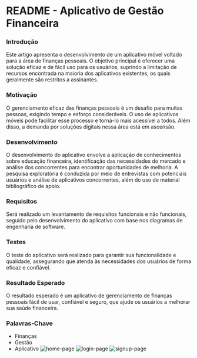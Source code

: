 # README - Aplicativo de Gestão Financeira
### Introdução
Este artigo apresenta o desenvolvimento de um aplicativo móvel voltado para a área de finanças pessoais. O objetivo principal é oferecer uma solução eficaz e de fácil uso para os usuários, suprindo a limitação de recursos encontrada na maioria dos aplicativos existentes, os quais geralmente são restritos a assinantes.

### Motivação
O gerenciamento eficaz das finanças pessoais é um desafio para muitas pessoas, exigindo tempo e esforço consideráveis. O uso de aplicativos móveis pode facilitar esse processo e torná-lo mais acessível a todos. Além disso, a demanda por soluções digitais nessa área está em ascensão.

### Desenvolvimento
O desenvolvimento do aplicativo envolve a aplicação de conhecimentos sobre educação financeira, identificação das necessidades do mercado e análise dos concorrentes para encontrar oportunidades de melhoria. A pesquisa exploratória é conduzida por meio de entrevistas com potenciais usuários e análise de aplicativos concorrentes, além do uso de material bibliográfico de apoio.

### Requisitos
Será realizado um levantamento de requisitos funcionais e não funcionais, seguido pelo desenvolvimento do aplicativo com base nos diagramas de engenharia de software.

### Testes
O teste do aplicativo será realizado para garantir sua funcionalidade e qualidade, assegurando que atenda às necessidades dos usuários de forma eficaz e confiável.

### Resultado Esperado
O resultado esperado é um aplicativo de gerenciamento de finanças pessoais fácil de usar, confiável e seguro, que ajude os usuários a melhorar sua saúde financeira.

### Palavras-Chave
* Finanças
* Gestão
* Aplicativo
![home-page](https://github.com/user-attachments/assets/567f0821-0cfb-4907-92ab-650b2f2c76d2)
![login-page](https://github.com/user-attachments/assets/ff4dc32b-1527-406d-9830-413b672d05b4)
![signup-page](https://github.com/user-attachments/assets/0244f56d-c06b-4e08-9a9b-ab30aa7bdb28)

